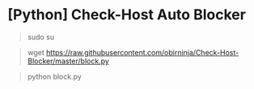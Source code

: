 # [Python] Check-Host Auto Blocker

> sudo su

> wget https://raw.githubusercontent.com/obirninja/Check-Host-Blocker/master/block.py

> python block.py
